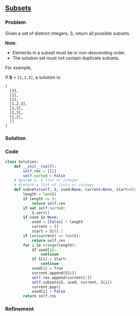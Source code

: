 ## [Subsets](https://leetcode.com/problems/subsets/)

### Problem

Given a set of distinct integers, S, return all possible subsets.

__Note__:

- Elements in a subset must be in non-descending order.
- The solution set must not contain duplicate subsets.

For example,

If __S__ = `[1,2,3]`, a solution is:
```
[
  [3],
  [1],
  [2],
  [1,2,3],
  [1,3],
  [2,3],
  [1,2],
  []
]
```

### Solution


### Code

``` Python
class Solution:
    def __init__(self):
        self.res = [[]]
        self.sorted = False
    # @param S, a list of integer
    # @return a list of lists of integer
    def subsets(self, S, used=None, current=None, start=0):
        length = len(S)
        if length == 0:
            return self.res
        if not self.sorted:
            S.sort()
        if used is None:
            used = [False] * length
            current = []
            start = S[0]-1
        if len(current) == len(S):
            return self.res
        for i in xrange(length):
            if used[i]:
                continue
            if S[i] < start:
                continue
            used[i] = True
            current.append(S[i])
            self.res.append(current[:])
            self.subsets(S, used, current, S[i])
            current.pop()
            used[i] = False
        return self.res

```

### Refinement
